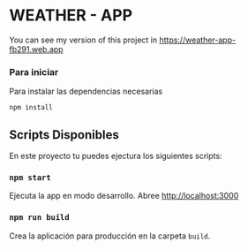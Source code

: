 # WEATHER - APP

You can see my version of this project in https://weather-app-fb291.web.app

### Para iniciar

Para instalar las dependencias necesarias

```
npm install
```

## Scripts Disponibles

En este proyecto tu puedes ejectura los siguientes scripts:

### `npm start`

Ejecuta la app en modo desarrollo.
Abree [http://localhost:3000](http://localhost:3000)

### `npm run build`

Crea la aplicación para producción en la carpeta `build`.
